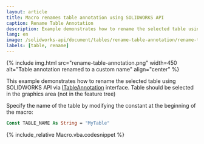 ```yaml
---
layout: article
title: Macro renames table annotation using SOLIDWORKS API
caption: Rename Table Annotation
description: Example demonstrates how to rename the selected table using SOLIDWORKS API
lang: en
image: /solidworks-api/document/tables/rename-table-annotation/rename-table-annotation.png
labels: [table, rename]
---
```

{% include img.html src="rename-table-annotation.png" width=450 alt="Table annotation renamed to a custom name" align="center" %}

This example demonstrates how to rename the selected table using SOLIDWORKS API via [ITableAnnotation](http://help.solidworks.com/2012/english/api/sldworksapi/SolidWorks.Interop.sldworks~SolidWorks.Interop.sldworks.ITableAnnotation.html) interface. Table should be selected in the graphics area (not in the feature tree)

Specify the name of the table by modifying the constant at the beginning of the macro:

~~~ vb
Const TABLE_NAME As String = "MyTable"
~~~

{% include_relative Macro.vba.codesnippet %}
